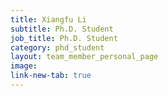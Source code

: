 ```yaml
---
title: Xiangfu Li
subtitle: Ph.D. Student
job_title: Ph.D. Student
category: phd_student
layout: team_member_personal_page
image: 
link-new-tab: true
---
```


